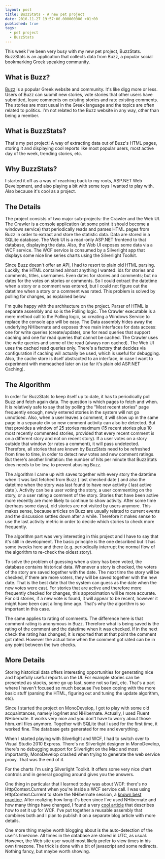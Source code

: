 ```yaml
---
layout: post
title: BuzzStats - A new pet project
date: 2010-11-27 19:57:00.000000000 +01:00
published: true
tags:
  - pet project
  - BuzzStats
---
```


This week I've been very busy with my new pet project, BuzzStats. BuzzStats is
an application that collects data from Buzz, a popular social bookmarking Greek
speaking community.

## What is Buzz?

<a href="http://buzz.reality-tape.com/" target="_blank">Buzz</a> is a popular
Greek website and community. It's like digg more or less. Users of Buzz can
submit new stories, vote stories that other users have submitted, leave comments
on existing stories and rate existing comments. The stories are most usual in
the Greek language and the topics are often related to politics. I'm not related
to the Buzz website in any way, other than being a member.

<h2>What is BuzzStats?</h2>

That's my pet project! A way of extracting data out of Buzz's HTML pages,
storing it and displaying cool reports like most popular users, most active day
of the week, trending stories, etc.

<h2>Why BuzzStats?</h2>

I started it off as a way of reaching back to my roots, ASP.NET Web Development,
and also playing a bit with some toys I wanted to play with. Also because it's
cool as a project.

<h2>The Details</h2>

The project consists of two major sub-projects: the Crawler and the Web UI. The
Crawler is a console application (at some point it should become a windows
service) that periodically reads and parses HTML pages from Buzz in order to
extract and store the statistic data. Data are stored in a SQLite database. The
Web UI is a read-only ASP.NET frontend to that database, displaying the data.
Also, the Web UI exposes some data via a WCF service. The WCF service is
consumed by a Silverlight app that displays some nice line series charts using
the Silverlight Toolkit.

Since Buzz doesn't offer an API, I had to resort to plain old HTML parsing.
Luckily, the HTML contained almost anything I wanted: ids for stories and
comments, titles, usernames. Even dates for stories and comments; but no dates
for the votes on stories or comments. So I could extract the datetime when a
story or a comment was entered, but I could not figure out the datetime when a
story or a comment was rated. This problem is solved by polling for changes, as
explained below.

I'm quite happy with the architecture on the project. Parser of HTML is separate
assembly and so is the Polling logic. The Crawler executable is a mere method
call to the Polling logic, so creating a Windows Service to replace the console
app will be easy. The Data assembly hides away the underlying NHibernate and
exposes three main interfaces for data access: one for write queries
(create/update), one for read queries that support caching and one for read
queries that cannot be cached. The Crawler uses the write queries and some of
the read (always non cached). The Web UI uses the cached read queries only.
There's a factory that decides via configuration if caching will actually be
used, which is useful for debugging. Also, the cache store is itself abstracted
to an interface, in case I want to experiment with memcached later on (so far
it's plain old ASP.NET Caching).

<h2>The Algorithm</h2>

In order for BuzzStats to keep itself up to date, it has to periodically poll
Buzz and fetch again data. The question is which pages to fetch and when. It is
relatively safe to say that by polling the "Most recent stories" page frequently
enough, newly entered stories in the system will not go unnoticed. Also, when a
user leaves a comment, it will show up in the same page in a separate div so new
comment activity can also be detected. But that provides a window of 25 stories
maximum (15 recent stories plus 10 most recently commented stories, provided
that every recent comment is on a different story and not on recent story). If a
user votes on a story outside that window (or rates a comment), it will pass
undetected. Therefore, all stories that are known by BuzzStats need to be
refreshed from time to time, in order to detect new votes and new comment
ratings. But there's another limitation: the number of hits per minute that
BuzzStats does needs to be low, to prevent abusing Buzz.

The algorithm I came up with saves together with every story the datetime when
it was last fetched from Buzz ( last checked date ) and also the datetime when
the story was last found to have new activity ( last active date ). Activity can
be a user voting the story, a user commenting on the story, or a user rating a
comment of the story. Stories that have been active more recently are more
likely to continue to show activity. After some time (perhaps some days), old
stories are not visited by users anymore. This makes sense, because articles on
Buzz are usually related to current events and the discussion settles down after
a while. Therefore it makes sense to use the last activity metric in order to
decide which stories to check more frequently.

The algorithm part was very interesting in this project and I have to say that
it's still in development. The basic principle is the one described but it has
some tweeks here and there (e.g. periodically interrupt the normal flow of the
algorithm to re-check the oldest story).

To solve the problem of guessing when a story has been voted, the database
contains historical data. Whenever a story is checked, the voters of the story
are saved together with the date. The next time the story will be checked, if
there are more voters, they will be saved together with the new date. That is
the best date that the system can guess as the date when the new votes were
cast. For stories that are active and therefore more frequently checked for
changes, this approximation will be more accurate. For old stories, if a new
vote is found, it will appear to be recent, however it might have been cast a
long time ago. That's why the algorithm is so important in this case.

The same applies to rating of comments. The difference here is that comment
rating is anonymous in Buzz. Therefore what is being saved is the rating of the
comment and the datetime when it was checked. If in the next check the rating
has changed, it is reported that at that point the comment got rated. However
the actual time when the comment got rated can be in any point between the two
checks.

<h2>More Details</h2>

Storing historical data offers interesting opportunities for generating nice and
hopefully useful reports on the UI. For example stories can be presented as
stocks, some go up fast, some not so fast, etc. That's a part where I haven't
focused so much because I've been coping with the more basic stuff (parsing the
HTML, figuring out and tuning the update algorithm, etc).

Since I started the project on MonoDevelop, I got to play with some old
acquaintances, namely log4net and NHibernate. Actually, I used Fluent
NHibernate. It works very nice and you don't have to worry about those hbm.xml
files anymore. Together with SQLite that I used for the first time, it worked
fine. The database gets generated for me and everything.

When I started playing with Silverlight and WCF, I had to switch over to Visual
Studio 2010 Express. There's no Silverlight designer in MonoDevelop, there's no
debugging support for Silverlight on the Mac and most importantly, MonoDevelop
crashed when trying to generate the web service proxy. That was the end of it.

For the charts I'm using Silverlight Toolkit. It offers some very nice chart
controls and in general googling around gives you the answers.

One thing in particular that I learned today was about WCF: there's no
HttpContext.Current when you're inside a WCF service call. I was using
HttpContext.Current to store the NHibernate session, a
<a href="http://www.codeproject.com/KB/architecture/NHibernateBestPractices.aspx" target="_blank">known
best practice</a>. After realizing how long it's been since I've used NHibernate
and how many things have changed, I found a very
<a href="http://www.igloocoder.com/archive/2008/07/21/nhibernate-on-wcf.aspx" target="_blank">cool
article</a> that describes how to set it up for WCF. I've put together a
reusable assembly that combines both and I plan to publish it on a separate blog
article with more details.

One more thing maybe worth blogging about is the auto-detection of the user's
timezone. All times in the database are stored in UTC, as usual. However, the
Web site user would most likely prefer to view times in his own timezone. The
trick is done with a bit of javascript and some redirects. Nothing fancy, but
maybe worth showing.
